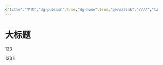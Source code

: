```yaml
---
{"title":"主页","dg-publish":true,"dg-home":true,"permalink":"////","tags":["gardenEntry"],"dgPassFrontmatter":true,"noteIcon":"","created":"","updated":""}
---
```


# 大标题
123

123
ll